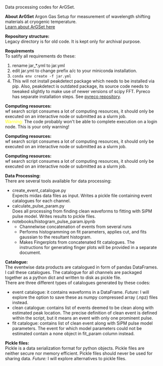 Data processing codes for ArGSet. 

**About ArGSet**
Argon Gas Setup for measurement of wavelength shifting materials at cryogenic temperature.\
[Learn about ArGSet here](https://gitlab.camk.edu.pl/mkuzniak/cezamat/-/wikis/ArgSet)

**Repository structure:**\
Legacy directory is for old code. It is kept only for archival purpose.

**Requirements**\
To satify all requirements do these:
1. rename jar_*.yml to jar.yml
2. edit jar.yml to change prefix a/c to your miniconda installation.
3. `conda env create -f jar.yml`
4. This will not install peakdetect package which needs to be installed via pip. Also, peakdetect is outdated package, its source code needs to tweaked slightly to make use of newer versions of scipy FFT. Pyreco has separate installation steps. See [pyreco repository](https://gitlab.camk.edu.pl/mkuzniak/pyreco).

**Computing resources:**\
wf search script consumes a lot of computing resources, it should only be executed on an interactive node or submitted as a slurm job.\
<span style="color: yellow"> Warning: </span> The code probably won't be able to complete execution on a login node. This is your only warning!

**Computing resources:**\
wf search script consumes a lot of computing resources, it should only be executed on an interactive node or submitted as a slurm job.

**Computing resources:**\
wf search script consumes a lot of computing resources, it should only be executed on an interactive node or submitted as a slurm job.

**Data Processing:**\
There are several tools available for data processing:
- create_event_catalogue.py\
    Expects midas data files as input. Writes a pickle file containing event catalogues for each channel.
- calculate_pulse_param.py\
    Does all processing from finding clean waveforms to fitting with SiPM pulse model. Writes results to pickle files.
- notebooks/histogram_pulse_param.ipynb
    - Channelwise concatenation of events from several runs
    - Performs histogramming on fit parameters, applies cut, and fits gaussian to the resultant histogram.
    - Makes Fingerplots from concatenated fit catalogues. The instructions for generating finger plots will be provided in a separate document.

**Catalogue:**\
The eventwise data products are catalogued in form of pandas DataFrames. I call these catalogues. The catalogue for all channels are packaged together as a python dict and written to disk as pickle file.\
There are three different types of catalogues generated by these codes: 
- event catalogue: it contains waveforms in a DataFrame. *Future:* I will explore the option to save these as numpy compressed array (.npz) files instead.
- clean catalogue: contains list of events deemed to be clean along with estimated peak location. The precise definition of clean event is defined within the script, but it means an event with only one prominent pulse.
- fit catalogue: contains list of clean event along with SiPM pulse model parameters. The event for which model parameters could not be estimated contain a none object in fit_param column instead. 

**Pickle files:**\
Pickle is a data serialization format for python objects. Pickle files are neither secure nor memory efficient. Pickle files should never be used for sharing data. *Future:* I will explore alternatives to pickle files.
